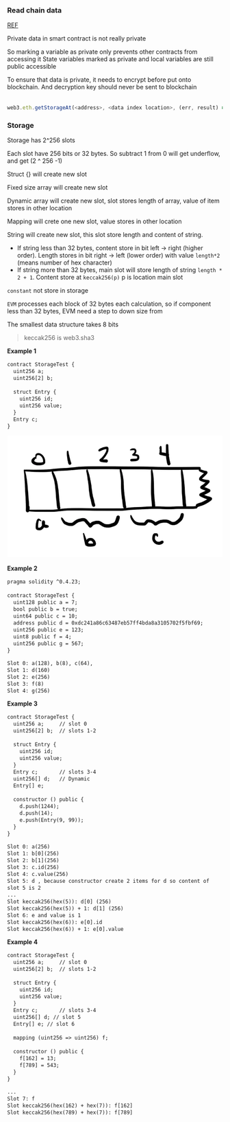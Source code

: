 ### Read chain data
[REF](https://viblo.asia/p/storage-trong-ethereum-smart-contract-OeVKByMr5kW)

Private data in smart contract is not really private 

So marking a variable as private only prevents other contracts from accessing it
State variables marked as private and local variables are still public accessible

To ensure that data is private, it needs to encrypt before put onto blockchain. And decryption key should never be sent to blockchain

```javascript

web3.eth.getStorageAt(<address>, <data index location>, (err, result) => console.log(web3.toAscii(result)));
```

### Storage
Storage has 2^256 slots

Each slot have 256 bits or 32 bytes. So subtract 1 from 0 will get underflow, and get (2 ^ 256 -1) 

Struct {} will create new slot 

Fixed size array will create new slot

Dynamic array will create new slot, slot stores length of array, value of item stores in other location

Mapping will crete one new slot, value stores in other location

String will create new slot, this slot store length and content of string.
- If string less than 32 bytes, content store in bit left -> right (higher order). Length stores in bit right -> left (lower order) with value `length*2` (means number of hex character)
- If string more than 32 bytes, main slot will store length of string `length * 2 + 1`. Content store at `keccak256(p)` p is location main slot

`constant` not store in storage

`EVM` processes each block of 32 bytes each calculation, so if component less than 32 bytes, EVM need a step to down size from 

The smallest data structure takes 8 bits

> keccak256 is web3.sha3

**Example 1**
```solidity
contract StorageTest {
  uint256 a;
  uint256[2] b;

  struct Entry {
    uint256 id;
    uint256 value;
  }
  Entry c;
}
```
![img.png](img.png)

**Example 2**
```solidity
pragma solidity ^0.4.23;

contract StorageTest {
  uint128 public a = 7;
  bool public b = true;
  uint64 public c = 10;
  address public d = 0xdc241a86c63487eb57ff4bda8a3105702f5fbf69;
  uint256 public e = 123;
  uint8 public f = 4;
  uint256 public g = 567;
}

```
```text
Slot 0: a(128), b(8), c(64), 
Slot 1: d(160)
Slot 2: e(256)
Slot 3: f(8)
Slot 4: g(256)
```

**Example 3**
```solidity
contract StorageTest {
  uint256 a;     // slot 0
  uint256[2] b;  // slots 1-2

  struct Entry {
    uint256 id;
    uint256 value;
  }
  Entry c;       // slots 3-4
  uint256[] d;   // Dynamic 
  Entry[] e;

  constructor () public {
    d.push(1244);
    d.push(14);
    e.push(Entry(9, 99));
  }
}

```
```text
Slot 0: a(256)
Slot 1: b[0](256)
Slot 2: b[1](256)
Slot 3: c.id(256)
Slot 4: c.value(256)
Slot 5: d , because constructor create 2 items for d so content of slot 5 is 2
...
Slot keccak256(hex(5)): d[0] (256)
Slot keccak256(hex(5)) + 1: d[1] (256)
Slot 6: e and value is 1
Slot keccak256(hex(6)): e[0].id
Slot keccak256(hex(6)) + 1: e[0].value
```

**Example 4**

```solidity
contract StorageTest {
  uint256 a;     // slot 0
  uint256[2] b;  // slots 1-2

  struct Entry {
    uint256 id;
    uint256 value;
  }
  Entry c;       // slots 3-4
  uint256[] d; // slot 5
  Entry[] e; // slot 6

  mapping (uint256 => uint256) f;

  constructor () public {
    f[162] = 13;
    f[789] = 543;
  }
}

```


```text
... 
Slot 7: f 
Slot keccak256(hex(162) + hex(7)): f[162]
Slot keccak256(hex(789) + hex(7)): f[789]
```